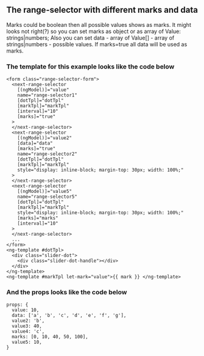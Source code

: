 ## The range-selector with different marks and data

Marks could be boolean then all possible values shows as marks. It might looks not right(?) so you can set marks as object or as array of Value: strings|numbers;
Also you can set data - array of Value[] - array of strings|numbers - possible values. If marks=true all data will be used as marks.

### The template for this example looks like the code below

```
<form class="range-selector-form">
  <next-range-selector
    [(ngModel)]="value"
    name="range-selector1"
    [dotTpl]="dotTpl"
    [markTpl]="markTpl"
    [interval]="10"
    [marks]="true"
  >
  </next-range-selector>
  <next-range-selector
    [(ngModel)]="value2"
    [data]="data"
    [marks]="true"
    name="range-selector2"
    [dotTpl]="dotTpl"
    [markTpl]="markTpl"
    style="display: inline-block; margin-top: 30px; width: 100%;"
  >
  </next-range-selector>
  <next-range-selector
    [(ngModel)]="value5"
    name="range-selector5"
    [dotTpl]="dotTpl"
    [markTpl]="markTpl"
    style="display: inline-block; margin-top: 30px; width: 100%;"
    [marks]="marks"
    [interval]="10"
  >
  </next-range-selector>
  ...
</form>
<ng-template #dotTpl>
  <div class="slider-dot">
    <div class="slider-dot-handle"></div>
  </div>
</ng-template>
<ng-template #markTpl let-mark="value">{{ mark }} </ng-template>
```

### And the props looks like the code below

```
props: {
  value: 10,
  data: ['a', 'b', 'c', 'd', 'e', 'f', 'g'],
  value2: 'b',
  value3: 40,
  value4: 'c',
  marks: [0, 10, 40, 50, 100],
  value5: 10,
}
```

